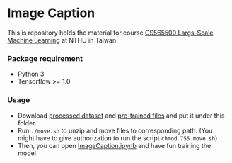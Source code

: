 # Image Caption
This is repository holds the material for course [CS565500 Largs-Scale Machine Learning](http://www.cs.nthu.edu.tw/~shwu/courses/ml/) at NTHU in Taiwan.

### Package requirement
 * Python 3
 * Tensorflow >= 1.0

### Usage
 * Download [processed dataset](https://drive.google.com/open?id=0BxGBu16r86Q0ZzlWTU0yRWkyQzQ) and [pre-trained files](https://drive.google.com/open?id=0BxGBu16r86Q0V0o5dVo5WHRBUWs) and put it under this folder.
 * Run `./move.sh` to unzip and move files to corresponding path. (You might have to give authorization to run the script `chmod 755 move.sh`)
 * Then, you can open [ImageCaption.ipynb](ImageCaption.ipynb) and have fun training the model
